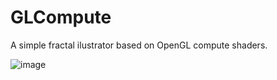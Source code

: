 # GLCompute
A simple fractal ilustrator based on OpenGL compute shaders.

![image](https://user-images.githubusercontent.com/73420624/170138713-ae81de5e-d2cf-4352-a443-b0c0821afb7b.png)
